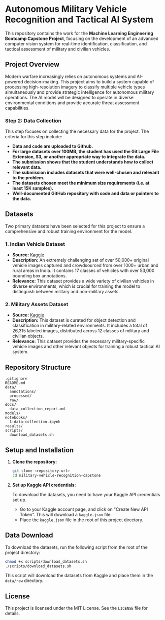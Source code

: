 # Autonomous Military Vehicle Recognition and Tactical AI System

This repository contains the work for the **Machine Learning Engineering Bootcamp Capstone Project**, focusing on the development of an advanced computer vision system for real-time identification, classification, and tactical assessment of military and civilian vehicles.

## Project Overview

Modern warfare increasingly relies on autonomous systems and AI-powered decision-making. This project aims to build a system capable of processing high-resolution imagery to classify multiple vehicle types simultaneously and provide strategic intelligence for autonomous military operations. The AI model will be designed to operate in diverse environmental conditions and provide accurate threat assessment capabilities.

### Step 2: Data Collection

This step focuses on collecting the necessary data for the project. The criteria for this step include:

*   **Data and code are uploaded to Github.**
*   **For large datasets over 100MB, the student has used the Git Large File Extension, S3, or another appropriate way to integrate the data.**
*   **The submission shows that the student understands how to collect relevant data.**
*   **The submission includes datasets that were well-chosen and relevant to the problem.**
*   **The datasets chosen meet the minimum size requirements (i.e. at least 15K samples).**
*   **Well-documented GitHub repository with code and data or pointers to the data.**

## Datasets

Two primary datasets have been selected for this project to ensure a comprehensive and robust training environment for the model.

### 1. Indian Vehicle Dataset

*   **Source:** [Kaggle](https://www.kaggle.com/datasets/dataclusterlabs/indian-vehicle-dataset)
*   **Description:** An extremely challenging set of over 50,000+ original vehicle images captured and crowdsourced from over 1000+ urban and rural areas in India. It contains 17 classes of vehicles with over 53,000 bounding box annotations.
*   **Relevance:** This dataset provides a wide variety of civilian vehicles in diverse environments, which is crucial for training the model to distinguish between military and non-military assets.

### 2. Military Assets Dataset

*   **Source:** [Kaggle](https://www.kaggle.com/datasets/rawsi18/military-assets-dataset-12-classes-yolo8-format)
*   **Description:** This dataset is curated for object detection and classification in military-related environments. It includes a total of 26,315 labeled images, distributed across 12 classes of military and civilian objects.
*   **Relevance:** This dataset provides the necessary military-specific vehicle images and other relevant objects for training a robust tactical AI system.

## Repository Structure

```
.gitignore
README.md
data/
  annotations/
  processed/
  raw/
docs/
  data_collection_report.md
models/
notebooks/
  1-data-collection.ipynb
results/
scripts/
  download_datasets.sh
```

## Setup and Installation

1.  **Clone the repository:**

    ```bash
    git clone <repository-url>
    cd military-vehicle-recognition-capstone
    ```

2.  **Set up Kaggle API credentials:**

    To download the datasets, you need to have your Kaggle API credentials set up. 

    *   Go to your Kaggle account page, and click on "Create New API Token". This will download a `kaggle.json` file.
    *   Place the `kaggle.json` file in the root of this project directory.

## Data Download

To download the datasets, run the following script from the root of the project directory:

```bash
chmod +x scripts/download_datasets.sh
./scripts/download_datasets.sh
```

This script will download the datasets from Kaggle and place them in the `data/raw` directory.

## License

This project is licensed under the MIT License. See the `LICENSE` file for details.


